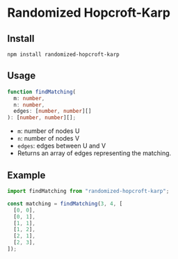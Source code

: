 # Randomized Hopcroft-Karp

## Install

```
npm install randomized-hopcroft-karp
```

## Usage

```typescript
function findMatching(
  m: number,
  n: number,
  edges: [number, number][]
): [number, number][];
```

- `m`: number of nodes U
- `n`: number of nodes V
- `edges`: edges between U and V
- Returns an array of edges representing the matching.

## Example

```typescript
import findMatching from "randomized-hopcroft-karp";

const matching = findMatching(3, 4, [
  [0, 0],
  [0, 1],
  [1, 1],
  [1, 2],
  [2, 1],
  [2, 3],
]);
```
